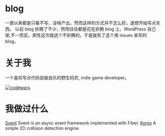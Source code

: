 # blog
一直以来都是只看不写，没啥产出。然而这样的方式并不怎么好。遂想开始写点东西。
以前 blog 折腾了不少，然而往往都是花在折腾 blog 上。WordPress 自己架,不一而足。索性这次就选个不折腾的。于是就有了这个用 issues 来写的 blog。

# 关于我
一个喜欢写点代码自娱自乐的野生码农, indie game developer。

[![codewars](https://www.codewars.com/users/shitake/badges/large)](https://www.codewars.com/users/shitake/)

# 我做过什么
[Svent](http://github.com/molingyu/sventjs) Svent is an async event framework implemented with Fiber.
[Konjo](https://github.com/kagamiNekoClub/konjo) A simple 2D collision detection engine.
